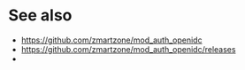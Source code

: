 
# See also

* https://github.com/zmartzone/mod_auth_openidc
* https://github.com/zmartzone/mod_auth_openidc/releases
* 